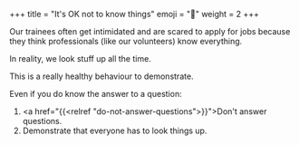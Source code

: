+++
title = "It's OK not to know things"
emoji = "🧠"
weight = 2
+++

Our trainees often get intimidated and are scared to apply for jobs because they think professionals (like our volunteers) know everything.

In reality, we look stuff up all the time.

This is a really healthy behaviour to demonstrate.

Even if you do know the answer to a question:
1. <a href="{{<relref "do-not-answer-questions">}}">Don't answer questions</a>.
2. Demonstrate that everyone has to look things up.
